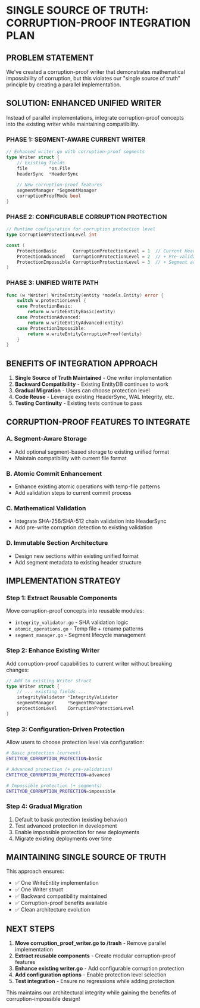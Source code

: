# SINGLE SOURCE OF TRUTH: CORRUPTION-PROOF INTEGRATION PLAN

## PROBLEM STATEMENT
We've created a corruption-proof writer that demonstrates mathematical impossibility of corruption, but this violates our "single source of truth" principle by creating a parallel implementation.

## SOLUTION: ENHANCED UNIFIED WRITER

Instead of parallel implementations, integrate corruption-proof concepts into the existing writer while maintaining compatibility.

### PHASE 1: SEGMENT-AWARE CURRENT WRITER
```go
// Enhanced writer.go with corruption-proof segments
type Writer struct {
    // Existing fields
    file        *os.File
    headerSync  *HeaderSync
    
    // New corruption-proof features
    segmentManager *SegmentManager
    corruptionProofMode bool
}
```

### PHASE 2: CONFIGURABLE CORRUPTION PROTECTION
```go
// Runtime configuration for corruption protection level
type CorruptionProtectionLevel int

const (
    ProtectionBasic      CorruptionProtectionLevel = 1  // Current HeaderSync
    ProtectionAdvanced   CorruptionProtectionLevel = 2  // + Pre-validation
    ProtectionImpossible CorruptionProtectionLevel = 3  // + Segment architecture
)
```

### PHASE 3: UNIFIED WRITE PATH
```go
func (w *Writer) WriteEntity(entity *models.Entity) error {
    switch w.protectionLevel {
    case ProtectionBasic:
        return w.writeEntityBasic(entity)
    case ProtectionAdvanced: 
        return w.writeEntityAdvanced(entity)
    case ProtectionImpossible:
        return w.writeEntityCorruptionProof(entity)
    }
}
```

## BENEFITS OF INTEGRATION APPROACH

1. **Single Source of Truth Maintained** - One writer implementation
2. **Backward Compatibility** - Existing EntityDB continues to work
3. **Gradual Migration** - Users can choose protection level
4. **Code Reuse** - Leverage existing HeaderSync, WAL Integrity, etc.
5. **Testing Continuity** - Existing tests continue to pass

## CORRUPTION-PROOF FEATURES TO INTEGRATE

### A. Segment-Aware Storage
- Add optional segment-based storage to existing unified format
- Maintain compatibility with current file format

### B. Atomic Commit Enhancement  
- Enhance existing atomic operations with temp-file patterns
- Add validation steps to current commit process

### C. Mathematical Validation
- Integrate SHA-256/SHA-512 chain validation into HeaderSync
- Add pre-write corruption detection to existing validation

### D. Immutable Section Architecture
- Design new sections within existing unified format
- Add segment metadata to existing header structure

## IMPLEMENTATION STRATEGY

### Step 1: Extract Reusable Components
Move corruption-proof concepts into reusable modules:
- `integrity_validator.go` - SHA validation logic
- `atomic_operations.go` - Temp file + rename patterns  
- `segment_manager.go` - Segment lifecycle management

### Step 2: Enhance Existing Writer
Add corruption-proof capabilities to current writer without breaking changes:
```go
// Add to existing Writer struct
type Writer struct {
    // ... existing fields ...
    integrityValidator *IntegrityValidator
    segmentManager     *SegmentManager
    protectionLevel    CorruptionProtectionLevel
}
```

### Step 3: Configuration-Driven Protection
Allow users to choose protection level via configuration:
```bash
# Basic protection (current)
ENTITYDB_CORRUPTION_PROTECTION=basic

# Advanced protection (+ pre-validation)  
ENTITYDB_CORRUPTION_PROTECTION=advanced

# Impossible protection (+ segments)
ENTITYDB_CORRUPTION_PROTECTION=impossible
```

### Step 4: Gradual Migration
1. Default to basic protection (existing behavior)
2. Test advanced protection in development
3. Enable impossible protection for new deployments
4. Migrate existing deployments over time

## MAINTAINING SINGLE SOURCE OF TRUTH

This approach ensures:
- ✅ One WriteEntity implementation
- ✅ One Writer struct  
- ✅ Backward compatibility maintained
- ✅ Corruption-proof benefits available
- ✅ Clean architecture evolution

## NEXT STEPS

1. **Move corruption_proof_writer.go to /trash** - Remove parallel implementation
2. **Extract reusable components** - Create modular corruption-proof features
3. **Enhance existing writer.go** - Add configurable corruption protection
4. **Add configuration options** - Enable protection level selection
5. **Test integration** - Ensure no regressions while adding protection

This maintains our architectural integrity while gaining the benefits of corruption-impossible design!